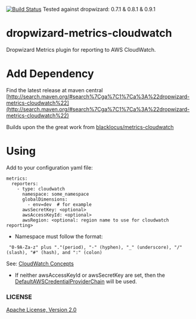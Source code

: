 [![Build Status](https://travis-ci.org/jdamick/dropwizard-metrics-cloudwatch.svg?branch=master)](https://travis-ci.org/jdamick/dropwizard-metrics-cloudwatch)  Tested against dropwizard: 0.7.1 & 0.8.1 & 0.9.1

dropwizard-metrics-cloudwatch
=============================

Dropwizard Metrics plugin for reporting to AWS CloudWatch.



Add Dependency
===


Find the latest release at maven central [http://search.maven.org/#search%7Cga%7C1%7Ca%3A%22dropwizard-metrics-cloudwatch%22](http://search.maven.org/#search%7Cga%7C1%7Ca%3A%22dropwizard-metrics-cloudwatch%22)


Builds upon the the great work from [blacklocus/metrics-cloudwatch](https://github.com/blacklocus/metrics-cloudwatch)

Using
=====

Add to your configuration yaml file:

```
metrics:
  reporters:
    - type: cloudwatch
      namespace: some_namespace
      globalDimensions:
        - env=dev  # for example
      awsSecretKey: <optional>
      awsAccessKeyId: <optional>
      awsRegion: <optional: region name to use for cloudwatch reporting>
```

- Namespace must follow the format:
```
 "0-9A-Za-z" plus "."(period), "-" (hyphen), "_" (underscore), "/" (slash), "#" (hash), and ":" (colon)
```
See: [CloudWatch Concepts](http://docs.aws.amazon.com/AmazonCloudWatch/latest/DeveloperGuide/cloudwatch_concepts.html)

- If neither awsAccessKeyId or awsSecretKey are set, then the
[DefaultAWSCredentialProviderChain](http://docs.aws.amazon.com/AWSJavaSDK/latest/javadoc/com/amazonaws/auth/DefaultAWSCredentialsProviderChain.html)
will be used.



### LICENSE

[Apache License, Version 2.0](http://www.apache.org/licenses/LICENSE-2.0)
